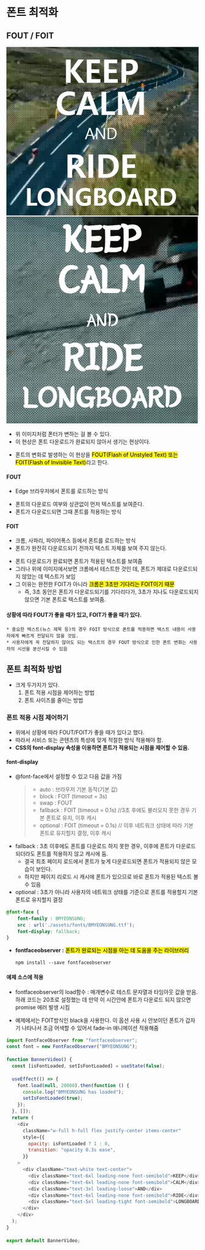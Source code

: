 # 폰트 최적화

## FOUT / FOIT

![](a.png)
![](b.png)

- 위 이미지처럼 폰터가 변하는 걸 볼 수 있다.
- 이 현상은 폰트 다운로드가 완료되지 않아서 생기는 현상이다.

* 폰트의 변화로 발생하는 이 현상을 <span style='background-color : #fff51d; color:black;'>FOUT(Flash of Unstyled Text) 또는 FOIT(Flash of Invisible Text)</span>라고 한다.

#### FOUT

- Edge 브라우저에서 폰트를 로드하는 방식

* 폰트의 다운로드 여부와 상관없이 먼저 텍스트를 보여준다.
* 폰트가 다운로드되면 그때 폰트를 적용하는 방식

#### FOIT

- 크롬, 사파리, 파이어폭스 등에서 폰트를 로드하는 방식
- 폰트가 완전히 다운로드되기 전까지 텍스트 자체를 보여 주지 않는다.

* 폰트 다운로드가 완료되면 폰트가 적용된 텍스트를 보여줌
* 그러나 위에 이미지에서보면 크롬에서 테스트한 것인 데, 폰트가 제대로 다운로드되지 않았는 데 텍스트가 보임
* 그 이유는 완전한 FOIT가 아니라 <span style='background-color : #fff51d; color:black;'>크롬은 3초만 기다리는 FOIT이기 때문</span>
  - 즉, 3초 동안은 폰트가 다운로드되기를 기다리다가, 3초가 지나도 다운로드되지 않으면 기본 폰트로 텍스트를 보여줌.

#### 상황에 따라 FOUT가 좋을 때가 있고, FOIT가 좋을 때가 있다.

    * 중요한 텍스트(뉴스 제목 등)의 경우 FOIT 방식으로 폰트를 적용하면 텍스트 내용이 사용자에게 빠르게 전달되지 않을 것임.
    * 사용자에게 꼭 전달하지 않아도 되는 텍스트의 경우 FOUT 방식으로 인한 폰트 변화는 사용자의 시선을 분산시킬 수 있음

## 폰트 최적화 방법

- 크게 두가지가 있다.
  1. 폰트 적용 시점을 제어하는 방법
  2. 폰트 사이즈를 줄이는 방법

### 폰트 적용 시점 제어하기

- 위에서 상황에 따라 FOUT/FOIT가 좋을 때가 있다고 했다.
- 따라서 서비스 또는 콘텐츠의 특성에 맞게 적절한 방식 적용해야 함.
- **CSS의 font-display 속성을 이용하면 폰트가 적용되는 시점을 제어할 수 있음.**

#### font-display

- @font-face에서 설정할 수 있고 다음 값을 가짐
  > - auto : 브라우저 기본 동작(기본 값)
  > - block : FOIT (timeout = 3s)
  > - swap : FOUT
  > - fallback : FOIT (timeout = 0.1s) //3초 후에도 불러오지 못한 경우 기본 폰트로 유지, 이후 캐시
  > - optional : FOIT (timeout = 0.1s) // 이후 네트워크 상태에 따라 기본 폰트로 유지할지 결정, 이후 캐시

* fallback : 3초 이후에도 폰트를 다운로드 하지 못한 경우, 이후에 폰트가 다운로드되더라도 폰트를 적용하지 않고 캐시에 둠.
  - 결국 최초 페이지 로드에서 폰트가 늦게 다운로드되면 폰트가 적용되지 않은 모습이 보인다.
  - 하지만 페이지 리로드 시 캐시에 폰트가 있으므로 바로 폰트가 적용된 텍스트 볼 수 있음
* optional : 3초가 아니라 사용자의 네트워크 상태를 기준으로 폰트를 적용할지 기본 폰트로 유지할지 결정

```CSS
@font-face {
    font-family : BMYEONSUNG;
    src : url('./assets/fonts/BMYEONSUNG.ttf');
    font-display: fallback;
}
```

- **fontfaceobserver :** <span style='background-color : #fff51d; color:black;'>폰트가 완료되는 시점을 아는 데 도움을 주는 라이브러리</span>
  ```
  npm install --save fontfaceobserver
  ```

#### 예제 소스에 적용

- fontfaceobserver의 load함수 : 매개변수로 테스트 문자열과 타임아웃 값을 받음. 하래 코드는 20초로 설정했는 데 만약 이 시간안에 폰트가 다운로드 되지 않으면 promise 에러 발생 시킴

* 예제에서는 FOIT방식인 black을 사용한다. 이 옵션 사용 시 안보이던 폰트가 갑자기 나타나서 조금 어색할 수 있어서 fade-in 애니메이션 적용해줌

```js
import FontFaceObserver from "fontfaceobserver";
const font = new FontFaceObserver("BMYEONSUNG");

function BannerVideo() {
  const [isFontLoaded, setIsFontLoaded] = useState(false);

  useEffect(() => {
    font.load(null, 20000).then(function () {
      console.log("BMYEONSUNG has loaded");
      setIsFontLoaded(true);
    });
  }, []);
  return (
    <div
      className="w-full h-full flex justify-center items-center"
      style={{
        opacity: isFontLoaded ? 1 : 0,
        transition: "opacity 0.3s ease",
      }}
    >
      <div className="text-white text-center">
        <div className="text-6xl leading-none font-semibold">KEEP</div>
        <div className="text-6xl leading-none font-semibold">CALM</div>
        <div className="text-3xl leading-loose">AND</div>
        <div className="text-6xl leading-none font-semibold">RIDE</div>
        <div className="text-5xl leading-tight font-semibold">LONGBOARD</div>
      </div>
    </div>
  );
}

export default BannerVideo;
```
